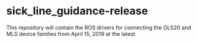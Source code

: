 # sick_line_guidance-release

This repository will contain the ROS drivers for connecting the OLS20 and MLS device families from April 15, 2019 at the latest.
